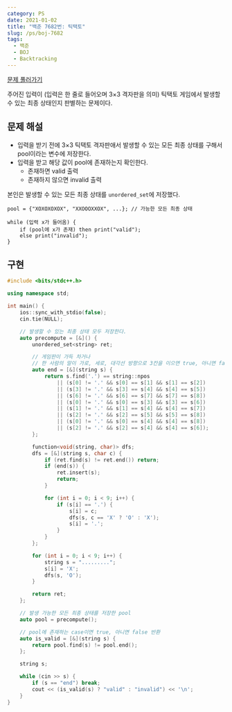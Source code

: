 ```yaml
---
category: PS
date: 2021-01-02
title: "백준 7682번: 틱택토"
slug: /ps/boj-7682
tags:
  - 백준
  - BOJ
  - Backtracking
---
```


[문제 풀러가기](https://www.acmicpc.net/problem/7682)

주어진 입력이 (입력은 한 줄로 들어오며 3×3 격자판을 의미) 틱택토 게임에서 발생할 수 있는 최종 상태인지 판별하는 문제이다.

## 문제 해설

- 입력을 받기 전에 3×3 틱택토 격자판애서 발생할 수 있는 모든 최종 상태를 구해서 pool이라는 변수에 저장한다.
- 입력을 받고 해당 값이 pool에 존재하는지 확인한다.
  - 존재하면 valid 출력
  - 존재하지 않으면 invalid 출력

본인은 발생할 수 있는 모든 최종 상태를 `unordered_set`에 저장했다.

```pseudo-code:clipboard=false
pool = {"XOXOXOXOX", "XXOOOXXOX", ...}; // 가능한 모든 최종 상태

while (입력 x가 들어옴) {
    if (pool에 x가 존재) then print("valid");
    else print("invalid");
}
```

## 구현

```cpp:title=solution.cpp
#include <bits/stdc++.h>

using namespace std;

int main() {
    ios::sync_with_stdio(false);
    cin.tie(NULL);

    // 발생할 수 있는 최종 상태 모두 저장한다.
    auto precompute = [&]() {
        unordered_set<string> ret;

        // 게임판이 가득 차거나
        // 한 사람의 말이 가로, 세로, 대각선 방향으로 3칸을 이으면 true, 아니면 false 반환
        auto end = [&](string s) {
            return s.find('.') == string::npos
                || (s[0] != '.' && s[0] == s[1] && s[1] == s[2])
                || (s[3] != '.' && s[3] == s[4] && s[4] == s[5])
                || (s[6] != '.' && s[6] == s[7] && s[7] == s[8])
                || (s[0] != '.' && s[0] == s[3] && s[3] == s[6])
                || (s[1] != '.' && s[1] == s[4] && s[4] == s[7])
                || (s[2] != '.' && s[2] == s[5] && s[5] == s[8])
                || (s[0] != '.' && s[0] == s[4] && s[4] == s[8])
                || (s[2] != '.' && s[2] == s[4] && s[4] == s[6]);
        };

        function<void(string, char)> dfs;
        dfs = [&](string s, char c) {
            if (ret.find(s) != ret.end()) return;
            if (end(s)) {
                ret.insert(s);
                return;
            }

            for (int i = 0; i < 9; i++) {
                if (s[i] == '.') {
                    s[i] = c;
                    dfs(s, c == 'X' ? 'O' : 'X');
                    s[i] = '.';
                }
            }
        };

        for (int i = 0; i < 9; i++) {
            string s = ".........";
            s[i] = 'X';
            dfs(s, 'O');
        }

        return ret;
    };

    // 발생 가능한 모든 최종 상태를 저장한 pool
    auto pool = precompute();

    // pool에 존재하는 case이면 true, 아니면 false 반환
    auto is_valid = [&](string s) {
        return pool.find(s) != pool.end();
    };

    string s;

    while (cin >> s) {
        if (s == "end") break;
        cout << (is_valid(s) ? "valid" : "invalid") << '\n';
    }
}
```
